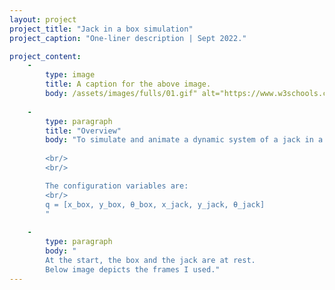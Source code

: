 ```yaml
---
layout: project
project_title: "Jack in a box simulation"
project_caption: "One-liner description | Sept 2022."

project_content:
    - 
        type: image
        title: A caption for the above image.
        body: /assets/images/fulls/01.gif" alt="https://www.w3schools.com/bootstrap4/paris.jpg
    
    -
        type: paragraph
        title: "Overview"
        body: "To simulate and animate a dynamic system of a jack in a box when the box is shaken. We are considering a side view in 2-D.
        
        <br/>
        <br/>

        The configuration variables are:
        <br/>
        q = [x_box, y_box, θ_box, x_jack, y_jack, θ_jack]
        "
    
    -
        type: paragraph
        body: "
        At the start, the box and the jack are at rest.
        Below image depicts the frames I used."
---
```


